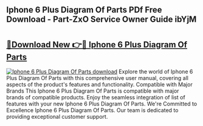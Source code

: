 ## Iphone 6 Plus Diagram Of Parts PDf Free Download - Part-ZxO Service Owner Guide ibYjM

# <h2><a href="http://dfme8bv.blite.top/?on=Iphone+6+Plus+Diagram+Of+Parts">🔗Download New 👉🔴 Iphone 6 Plus Diagram Of Parts</a></h2>

[![Iphone 6 Plus Diagram Of Parts download](https://i.imgur.com/lujVjoI.png)](http://dfme8bv.blite.top/?on=Iphone+6+Plus+Diagram+Of+Parts)
Explore the world of Iphone 6 Plus Diagram Of Parts with this comprehensive user manual, covering all aspects of the product's features and functionality. Compatible with Major Brands This Iphone 6 Plus Diagram Of Parts is compatible with major brands of compatible products. Enjoy the seamless integration of list of features with your new Iphone 6 Plus Diagram Of Parts. We're Committed to Excellence Iphone 6 Plus Diagram Of Parts. Our team is dedicated to providing exceptional customer support.
